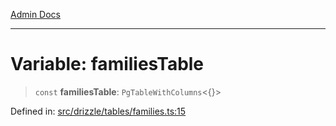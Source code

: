 [Admin Docs](/)

***

# Variable: familiesTable

> `const` **familiesTable**: `PgTableWithColumns`\<\{\}\>

Defined in: [src/drizzle/tables/families.ts:15](https://github.com/syedali237/talawa-api/blob/aa4e819f67def774740606c7a534dc013cdfe393/src/drizzle/tables/families.ts#L15)
